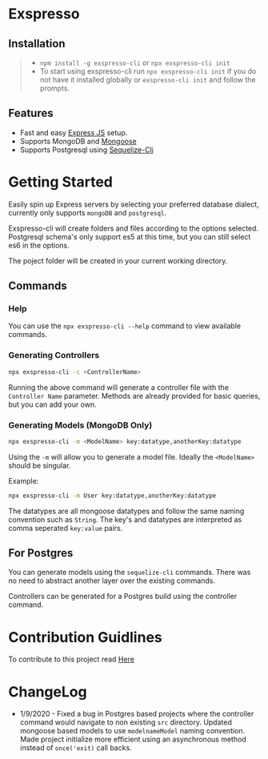 # Exspresso

## Installation

> - `npm install -g exspresso-cli` or `npx exspresso-cli init`
> - To start using exspresso-cli run `npx exspresso-cli init` if you do not have it installed globally or `exspresso-cli init` and follow the prompts.

## Features

- Fast and easy [Express JS](https://github.com/expressjs/express) setup.
- Supports MongoDB and [Mongoose](https://github.com/Automattic/mongoose)
- Supports Postgresql using [Sequelize-Cli](https://github.com/sequelize/cli)

# Getting Started

Easily spin up Express servers by selecting your preferred database dialect, currently only supports `mongoDB` and `postgresql`.

Exspresso-cli will create folders and files according to the options selected. Postgresql schema's only support es5 at this time, but you can still select es6 in the options.

The poject folder will be created in your current working directory.

## Commands

### Help

You can use the `npx exspresso-cli --help` command to view available commands.

### Generating Controllers

```sh
npx exspresso-cli -c <ControllerName>
```

Running the above command will generate a controller file with the `Controller Name` parameter. Methods are already provided for basic queries, but you can add your own.

### Generating Models (MongoDB Only)

```sh
npx exspresso-cli -m <ModelName> key:datatype,anotherKey:datatype
```

Using the `-m` will allow you to generate a model file. Ideally the `<ModelName>` should be singular.

Example:

```sh
npx exspresso-cli -m User key:datatype,anotherKey:datatype
```

The datatypes are all mongoose datatypes and follow the same naming convention such as `String`. The key's and datatypes are interpreted as comma seperated `key:value` pairs.

## For Postgres

You can generate models using the `sequelize-cli` commands. There was no need to abstract another layer over the existing commands.

Controllers can be generated for a Postgres build using the controller command.

# Contribution Guidlines

To contribute to this project read [Here](docs/Contribution.md)

# ChangeLog

- 1/9/2020 - Fixed a bug in Postgres based projects where the controller command would navigate to non existing `src` directory. Updated mongoose based models to use `modelnameModel` naming convention. Made project initialize more efficient using an asynchronous method instead of `once('exit)` call backs.
